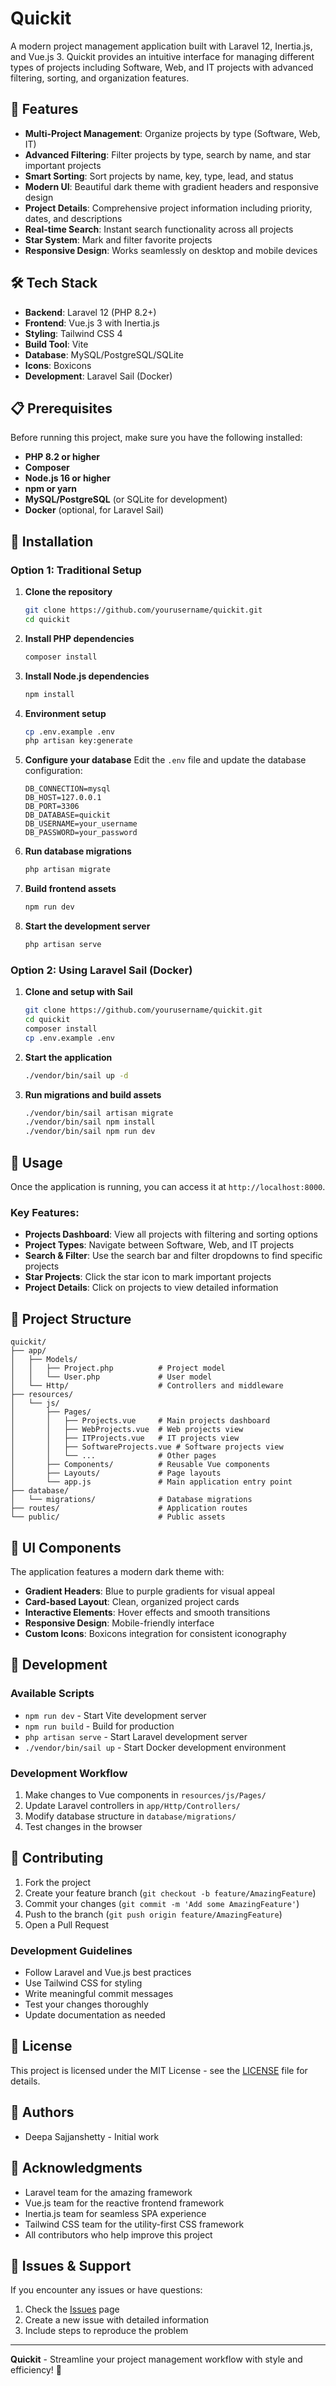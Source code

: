 # Quickit

A modern project management application built with Laravel 12, Inertia.js, and Vue.js 3. Quickit provides an intuitive interface for managing different types of projects including Software, Web, and IT projects with advanced filtering, sorting, and organization features.

## 🚀 Features

- **Multi-Project Management**: Organize projects by type (Software, Web, IT)
- **Advanced Filtering**: Filter projects by type, search by name, and star important projects
- **Smart Sorting**: Sort projects by name, key, type, lead, and status
- **Modern UI**: Beautiful dark theme with gradient headers and responsive design
- **Project Details**: Comprehensive project information including priority, dates, and descriptions
- **Real-time Search**: Instant search functionality across all projects
- **Star System**: Mark and filter favorite projects
- **Responsive Design**: Works seamlessly on desktop and mobile devices

## 🛠️ Tech Stack

- **Backend**: Laravel 12 (PHP 8.2+)
- **Frontend**: Vue.js 3 with Inertia.js
- **Styling**: Tailwind CSS 4
- **Build Tool**: Vite
- **Database**: MySQL/PostgreSQL/SQLite
- **Icons**: Boxicons
- **Development**: Laravel Sail (Docker)

## 📋 Prerequisites

Before running this project, make sure you have the following installed:

- **PHP 8.2 or higher**
- **Composer**
- **Node.js 16 or higher**
- **npm or yarn**
- **MySQL/PostgreSQL** (or SQLite for development)
- **Docker** (optional, for Laravel Sail)

## 🔧 Installation

### Option 1: Traditional Setup

1. **Clone the repository**
   ```bash
   git clone https://github.com/yourusername/quickit.git
   cd quickit
   ```

2. **Install PHP dependencies**
   ```bash
   composer install
   ```

3. **Install Node.js dependencies**
   ```bash
   npm install
   ```

4. **Environment setup**
   ```bash
   cp .env.example .env
   php artisan key:generate
   ```

5. **Configure your database**
   Edit the `.env` file and update the database configuration:
   ```env
   DB_CONNECTION=mysql
   DB_HOST=127.0.0.1
   DB_PORT=3306
   DB_DATABASE=quickit
   DB_USERNAME=your_username
   DB_PASSWORD=your_password
   ```

6. **Run database migrations**
   ```bash
   php artisan migrate
   ```

7. **Build frontend assets**
   ```bash
   npm run dev
   ```

8. **Start the development server**
   ```bash
   php artisan serve
   ```

### Option 2: Using Laravel Sail (Docker)

1. **Clone and setup with Sail**
   ```bash
   git clone https://github.com/yourusername/quickit.git
   cd quickit
   composer install
   cp .env.example .env
   ```

2. **Start the application**
   ```bash
   ./vendor/bin/sail up -d
   ```

3. **Run migrations and build assets**
   ```bash
   ./vendor/bin/sail artisan migrate
   ./vendor/bin/sail npm install
   ./vendor/bin/sail npm run dev
   ```

## 🎯 Usage

Once the application is running, you can access it at `http://localhost:8000`.

### Key Features:

- **Projects Dashboard**: View all projects with filtering and sorting options
- **Project Types**: Navigate between Software, Web, and IT projects
- **Search & Filter**: Use the search bar and filter dropdowns to find specific projects
- **Star Projects**: Click the star icon to mark important projects
- **Project Details**: Click on projects to view detailed information

## 📁 Project Structure

```
quickit/
├── app/
│   ├── Models/
│   │   ├── Project.php          # Project model
│   │   └── User.php             # User model
│   └── Http/                    # Controllers and middleware
├── resources/
│   └── js/
│       ├── Pages/
│       │   ├── Projects.vue     # Main projects dashboard
│       │   ├── WebProjects.vue  # Web projects view
│       │   ├── ITProjects.vue   # IT projects view
│       │   ├── SoftwareProjects.vue # Software projects view
│       │   └── ...              # Other pages
│       ├── Components/          # Reusable Vue components
│       ├── Layouts/             # Page layouts
│       └── app.js               # Main application entry point
├── database/
│   └── migrations/              # Database migrations
├── routes/                      # Application routes
└── public/                      # Public assets
```

## 🎨 UI Components

The application features a modern dark theme with:

- **Gradient Headers**: Blue to purple gradients for visual appeal
- **Card-based Layout**: Clean, organized project cards
- **Interactive Elements**: Hover effects and smooth transitions
- **Responsive Design**: Mobile-friendly interface
- **Custom Icons**: Boxicons integration for consistent iconography

## 🔧 Development

### Available Scripts

- `npm run dev` - Start Vite development server
- `npm run build` - Build for production
- `php artisan serve` - Start Laravel development server
- `./vendor/bin/sail up` - Start Docker development environment

### Development Workflow

1. Make changes to Vue components in `resources/js/Pages/`
2. Update Laravel controllers in `app/Http/Controllers/`
3. Modify database structure in `database/migrations/`
4. Test changes in the browser

## 🤝 Contributing

1. Fork the project
2. Create your feature branch (`git checkout -b feature/AmazingFeature`)
3. Commit your changes (`git commit -m 'Add some AmazingFeature'`)
4. Push to the branch (`git push origin feature/AmazingFeature`)
5. Open a Pull Request

### Development Guidelines

- Follow Laravel and Vue.js best practices
- Use Tailwind CSS for styling
- Write meaningful commit messages
- Test your changes thoroughly
- Update documentation as needed

## 📝 License

This project is licensed under the MIT License - see the [LICENSE](LICENSE) file for details.

## 👥 Authors

- Deepa Sajjanshetty - Initial work

## 🙏 Acknowledgments

- Laravel team for the amazing framework
- Vue.js team for the reactive frontend framework
- Inertia.js team for seamless SPA experience
- Tailwind CSS team for the utility-first CSS framework
- All contributors who help improve this project

## 🐛 Issues & Support

If you encounter any issues or have questions:

1. Check the [Issues](https://github.com/yourusername/quickit/issues) page
2. Create a new issue with detailed information
3. Include steps to reproduce the problem

---


**Quickit** - Streamline your project management workflow with style and efficiency! 🚀 
